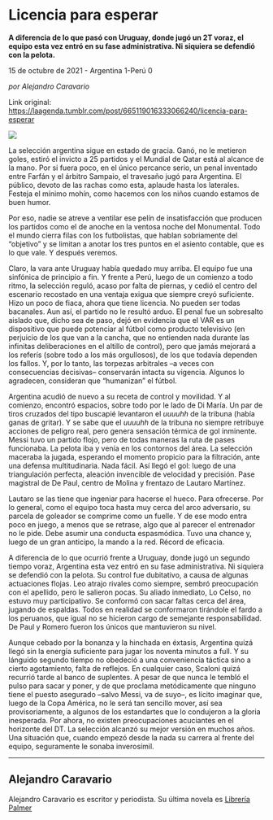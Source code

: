 # Licencia para esperar

**A diferencia de lo que pasó con Uruguay, donde jugó un 2T voraz, el equipo esta vez entró en su fase administrativa. Ni siquiera se defendió con la pelota.**

15 de octubre de 2021 - Argentina 1-Perú  0

_por Alejandro Caravario_

Link original: https://laagenda.tumblr.com/post/665119016333066240/licencia-para-esperar

![](https://64.media.tumblr.com/08ecd8128ec5026484c4fed427454855/bca0dc32b6ce58f9-45/s500x750/6d0b3e16435d4e244dd701edcbb545b2535f4772.jpg)

La selección argentina sigue en estado de gracia. Ganó, no le metieron goles, estiró el invicto a 25 partidos y el Mundial de Qatar está al alcance de la mano. Por si fuera poco, en el único percance serio, un penal inventado entre Farfán y el árbitro Sampaio, el travesaño jugó para Argentina. El público, devoto de las rachas como esta, aplaude hasta los laterales. Festeja el mínimo mohín, como hacemos con los niños cuando estamos de buen humor.

Por eso, nadie se atreve a ventilar ese pelín de insatisfacción que producen los partidos como el de anoche en la ventosa noche del Monumental. Todo el mundo cierra filas con los futbolistas, que hablan sobriamente del “objetivo” y se limitan a anotar los tres puntos en el asiento contable, que es lo que vale. Y después veremos. 

Claro, la vara ante Uruguay había quedado muy arriba. El equipo fue una sinfónica de principio a fin. Y frente a Perú, luego de un comienzo a todo ritmo, la selección reguló, acaso por falta de piernas, y cedió el centro del escenario recostado en una ventaja exigua que siempre creyó suficiente. Hizo un poco de fiaca, ahora que tiene licencia. No pueden ser todas bacanales. Aun así, el partido no le resultó arduo. El penal fue un sobresalto aislado que, dicho sea de paso, dejó en evidencia que el VAR es un dispositivo que puede potenciar al fútbol como producto televisivo (en perjuicio de los que van a la cancha, que no entienden nada durante las infinitas deliberaciones en el altillo de control), pero que jamás mejorará a los referís (sobre todo a los más orgullosos), de los que todavía dependen los fallos. Y, por lo tanto, las torpezas arbitrales –a veces con consecuencias decisivas– conservarán intacta su vigencia. Algunos lo agradecen, consideran que “humanizan” el fútbol. 

Argentina acudió de nuevo a su receta de control y movilidad. Y al comienzo, encontró espacios, sobre todo por le lado de Di María. Un par de tiros cruzados del tipo buscapié levantaron el *uuuuhh* de la tribuna (había ganas de gritar). Y se sabe que el *uuuuhh* de la tribuna no siempre retribuye acciones de peligro real, pero genera sensación térmica de gol inminente. Messi tuvo un partido flojo, pero de todas maneras la ruta de pases funcionaba. La pelota iba y venía en los contornos del área. La selección maceraba la jugada, esperando el momento propicio para la filtración, ante una defensa multitudinaria. Nada fácil. Así llegó el gol: luego de una triangulación perfecta, aleación invencible de velocidad y precisión. Pase magistral de De Paul, centro de Molina y frentazo de Lautaro Martínez. 



Lautaro se las tiene que ingeniar para hacerse el hueco. Para ofrecerse. Por lo general, como el equipo toca hasta muy cerca del arco adversario, su parcela de goleador se comprime como un fuelle. Y de ese modo entra poco en juego, a menos que se retrase, algo que al parecer el entrenador no le pide. Debe asumir una conducta espasmódica. Tuvo una chance y, luego de un gran anticipo, la mando a la red. Récord de eficacia. 

A diferencia de lo que ocurrió frente a Uruguay, donde jugó un segundo tiempo voraz, Argentina esta vez entró en su fase administrativa. Ni siquiera se defendió con la pelota. Su control fue dubitativo, a causa de algunas actuaciones flojas. Leo atrajo rivales como siempre, sembró preocupación con el apellido, pero le salieron pocas. Su aliado inmediato, Lo Celso, no estuvo muy participativo. Se conformó con sacar faltas cerca del área, jugando de espaldas. Todos en realidad se conformaron tirándole el fardo a los peruanos, que igual no se hicieron cargo de semejante responsabilidad. De Paul y Romero fueron los únicos que mantuvieron su nivel. 

Aunque cebado por la bonanza y la hinchada en éxtasis, Argentina quizá llegó sin la energía suficiente para jugar los noventa minutos a full. Y su lánguido segundo tiempo no obedeció a una conveniencia táctica sino a cierto agotamiento, falta de reflejos. En cualquier caso, Scaloni quizá recurrió tarde al banco de suplentes. A pesar de que nunca le tembló el pulso para sacar y poner, y de que proclama metódicamente que ninguno tiene el puesto asegurado –salvo Messi, va de suyo–, es lícito imaginar que, luego de la Copa América, no le será tan sencillo mover, así sea provisoriamente, a algunos de los estandartes que lo condujeron a la gloria inesperada. Por ahora, no existen preocupaciones acuciantes en el horizonte del DT. La selección alcanzó su mejor versión en muchos años. Una situación que, cuando empezó desde la nada su carrera al frente del equipo, seguramente le sonaba inverosímil. 



---

 Alejandro Caravario
--------------------

 Alejandro Caravario es escritor y periodista. Su última novela es [Librería Palmer](https://www.instagram.com/alejandrocaravario/?hl=es.) 

